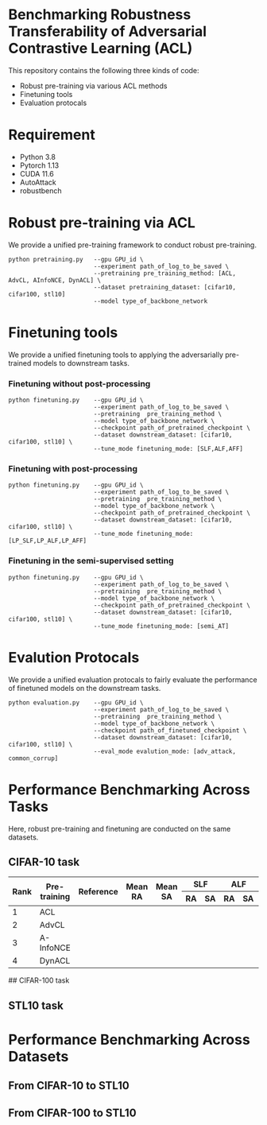 # Benchmarking Robustness Transferability of Adversarial Contrastive Learning (ACL)
This repository contains the following three kinds of code:
+ Robust pre-training via various ACL methods 
+ Finetuning tools
+ Evaluation protocals

# Requirement
+ Python 3.8
+ Pytorch 1.13
+ CUDA 11.6
+ AutoAttack
+ robustbench

# Robust pre-training via ACL
We provide a unified pre-training framework to conduct robust pre-training.

```
python pretraining.py   --gpu GPU_id \
                        --experiment path_of_log_to_be_saved \
                        --pretraining pre_training_method: [ACL, AdvCL, AInfoNCE, DynACL] \
                        --dataset pretraining_dataset: [cifar10, cifar100, stl10]
                        --model type_of_backbone_network
```

# Finetuning tools
We provide a unified finetuning tools to applying the adversarially pre-trained models to downstream tasks.

### Finetuning without post-processing
```
python finetuning.py    --gpu GPU_id \
                        --experiment path_of_log_to_be_saved \
                        --pretraining  pre_training_method \
                        --model type_of_backbone_network \
                        --checkpoint path_of_pretrained_checkpoint \ 
                        --dataset downstream_dataset: [cifar10, cifar100, stl10] \ 
                        --tune_mode finetuning_mode: [SLF,ALF,AFF]
```
### Finetuning with post-processing
```
python finetuning.py    --gpu GPU_id \
                        --experiment path_of_log_to_be_saved \
                        --pretraining  pre_training_method \
                        --model type_of_backbone_network \
                        --checkpoint path_of_pretrained_checkpoint \ 
                        --dataset downstream_dataset: [cifar10, cifar100, stl10] \
                        --tune_mode finetuning_mode: [LP_SLF,LP_ALF,LP_AFF]
```
### Finetuning in the semi-supervised setting
```
python finetuning.py    --gpu GPU_id \
                        --experiment path_of_log_to_be_saved \
                        --pretraining  pre_training_method \
                        --model type_of_backbone_network \
                        --checkpoint path_of_pretrained_checkpoint \ 
                        --dataset downstream_dataset: [cifar10, cifar100, stl10] \
                        --tune_mode finetuning_mode: [semi_AT]
```

# Evalution Protocals
We provide a unified evaluation protocals to fairly evaluate the performance of finetuned models on the downstream tasks.
```
python evaluation.py    --gpu GPU_id \
                        --experiment path_of_log_to_be_saved \
                        --pretraining  pre_training_method \
                        --model type_of_backbone_network \
                        --checkpoint path_of_finetuned_checkpoint \ 
                        --dataset downstream_dataset: [cifar10, cifar100, stl10] \
                        --eval_mode evalution_mode: [adv_attack, common_corrup]
```

# Performance Benchmarking Across Tasks
Here, robust pre-training and finetuning are conducted on the same datasets.

## CIFAR-10 task

<table>
<thead>
  <tr>
    <th rowspan="2">Rank</th>
    <th rowspan="2">Pre-training</th>
    <th rowspan="2">Reference</th>
    <th rowspan="2">Mean<br>RA</th>
    <th rowspan="2">Mean<br>SA</th>
    <th colspan="2">SLF</th>
    <th colspan="2">ALF</th>
    <th colspan="2">AFF</th>
  </tr>
  <tr>
    <th>RA</th>
    <th>SA</th>
    <th>RA</th>
    <th>SA</th>
    <th>RA</th>
    <th>SA</th>
  </tr>
</thead>
<tbody>
  <tr>
    <td>1</td>
    <td>ACL</td>
    <td></td>
    <td></td>
    <td></td>
    <td></td>
    <td></td>
    <td></td>
    <td></td>
    <td></td>
    <td></td>
  </tr>
  <tr>
    <td>2</td>
    <td>AdvCL</td>
    <td></td>
    <td></td>
    <td></td>
    <td></td>
    <td></td>
    <td></td>
    <td></td>
    <td></td>
    <td></td>
  </tr>
  <tr>
    <td>3</td>
    <td>A-InfoNCE</td>
    <td></td>
    <td></td>
    <td></td>
    <td></td>
    <td></td>
    <td></td>
    <td></td>
    <td></td>
    <td></td>
  </tr>
  <tr>
    <td>4</td>
    <td>DynACL</td>
    <td></td>
    <td></td>
    <td></td>
    <td></td>
    <td></td>
    <td></td>
    <td></td>
    <td></td>
    <td></td>
  </tr>
</tbody>
</table>
## CIFAR-100 task

## STL10 task

# Performance Benchmarking Across Datasets

## From CIFAR-10 to STL10

## From CIFAR-100 to STL10

